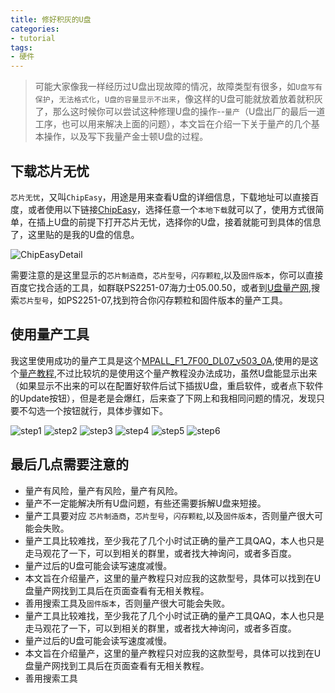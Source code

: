 ```yaml
---
title: 修好积灰的U盘
categories:
- tutorial
tags:
- 硬件
---
```


>可能大家像我一样经历过U盘出现故障的情况，故障类型有很多，如`U盘写有保护`，`无法格式化`，`U盘的容量显示不出来`，像这样的U盘可能就放着放着就积灰了，那么这时候你可以尝试这种修理U盘的操作--`量产`（U盘出厂的最后一道工序，也可以用来解决上面的问题），本文旨在介绍一下关于量产的几个基本操作，以及写下我量产金士顿U盘的过程。


## 下载芯片无忧

`芯片无忧`，又叫`ChipEasy`，用途是用来查看U盘的详细信息，下载地址可以直接百度，或者使用以下链接[ChipEasy](http://dl.pconline.com.cn/download/91928-1.html)，选择任意一个`本地下载`就可以了，使用方式很简单，在插上U盘的前提下打开芯片无忧，选择你的U盘，接着就能可到具体的信息了，这里贴的是我的U盘的信息。

![ChipEasyDetail](https://assest.iaoe.xyz/img/ChipEasy_Detail.png)

需要注意的是这里显示的`芯片制造商`，`芯片型号`，`闪存颗粒`,以及`固件版本`，你可以直接百度它找合适的工具，如群联PS2251-07海力士05.00.50，或者到[U盘量产网](http://www.upantool.com/),搜索`芯片型号`，如PS2251-07,找到符合你闪存颗粒和固件版本的量产工具。


## 使用量产工具

我这里使用成功的量产工具是这个[MPALL_F1_7F00_DL07_v503_0A](https://pan.baidu.com/s/1W8VMdVX2SZ8vwpiT8DP9Rw),使用的是这个[量产教程](http://www.upantool.com/jiaocheng/liangchan/Phison/11074.html),不过比较坑的是使用这个量产教程没办法成功，虽然U盘能显示出来（如果显示不出来的可以在配置好软件后试下插拔U盘，重启软件，或者点下软件的Update按钮），但是老是会爆红，后来查了下网上和我相同问题的情况，发现只要不勾选一个按钮就行，具体步骤如下。

![step1](https://assest.iaoe.xyz/img/step1.png)
![step2](https://assest.iaoe.xyz/img/step2.png)
![step3](https://assest.iaoe.xyz/img/step3.png)
![step4](https://assest.iaoe.xyz/img/step4.png)
![step5](https://assest.iaoe.xyz/img/step5.png)
![step6](https://assest.iaoe.xyz/img/step6.png)

## 最后几点需要注意的

* 量产有风险，量产有风险，量产有风险。
* 量产不一定能解决所有U盘问题，有些还需要拆解U盘来短接。
* 量产工具要对应 `芯片制造商`，`芯片型号`，`闪存颗粒`,以及`固件版本`，否则量产很大可能会失败。
* 量产工具比较难找，至少我花了几个小时试正确的量产工具QAQ，本人也只是走马观花了一下，可以到相关的群里，或者找大神询问，或者多百度。
* 量产过后的U盘可能会读写速度减慢。
* 本文旨在介绍量产，这里的量产教程只对应我的这款型号，具体可以找到在U盘量产网找到工具后在页面查看有无相关教程。
* 善用搜索工具及`固件版本`，否则量产很大可能会失败。
* 量产工具比较难找，至少我花了几个小时试正确的量产工具QAQ，本人也只是走马观花了一下，可以到相关的群里，或者找大神询问，或者多百度。
* 量产过后的U盘可能会读写速度减慢。
* 本文旨在介绍量产，这里的量产教程只对应我的这款型号，具体可以找到在U盘量产网找到工具后在页面查看有无相关教程。
* 善用搜索工具